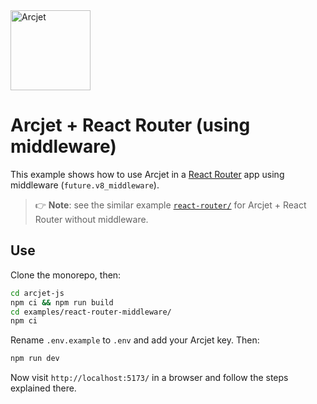 <a href="https://arcjet.com">
  <picture>
    <source media="(prefers-color-scheme: dark)" srcset="https://arcjet.com/logo/arcjet-dark-lockup-voyage-horizontal.svg">
    <img alt="Arcjet" height="128" src="https://arcjet.com/logo/arcjet-light-lockup-voyage-horizontal.svg" width="auto">
  </picture>
</a>

# Arcjet + React Router (using middleware)

This example shows how to use Arcjet in a
[React Router](https://reactrouter.com) app
using middleware (`future.v8_middleware`).

> 👉 **Note**:
> see the similar example [`react-router/`](../react-router/)
> for Arcjet + React Router without middleware.

## Use

Clone the monorepo, then:

```sh
cd arcjet-js
npm ci && npm run build
cd examples/react-router-middleware/
npm ci
```

Rename `.env.example` to `.env` and add your Arcjet key.
Then:

```sh
npm run dev
```

Now visit `http://localhost:5173/` in a browser and follow the steps
explained there.
